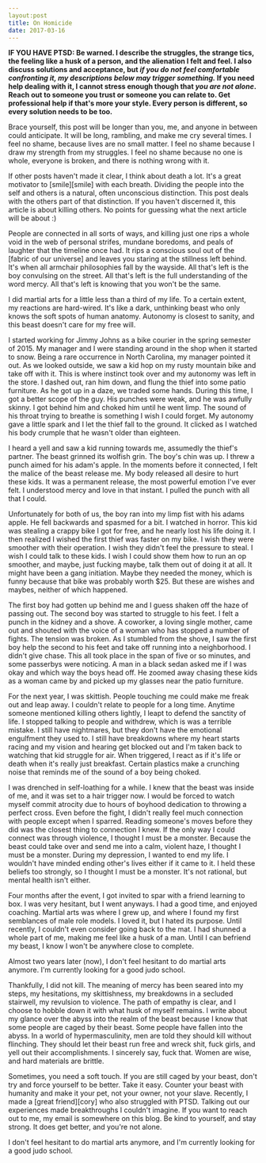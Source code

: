 ```yaml
---
layout:post
title: On Homicide
date: 2017-03-16
---
```

**IF YOU HAVE PTSD: Be warned. I describe the struggles, the strange tics, the feeling like a husk of a person, and the alienation I felt and feel. I also discuss solutions and acceptance, but *if you do not feel comfortable confronting it, my descriptions below may trigger something.* If you need help dealing with it, I cannot stress enough though that *you are not alone*. Reach out to someone you trust or someone you can relate to. Get professional help if that's more your style. Every person is different, so every solution needs to be too.**

Brace yourself, this post will be longer than you, me, and anyone in between could anticipate. It will be long, rambling, and make me cry several times. I feel no shame, because lives are no small matter. I feel no shame because I draw my strength from my struggles. I feel no shame because no one is whole, everyone is broken, and there is nothing wrong with it.

If other posts haven't made it clear, I think about death a lot. It's a great motivator to [smile][smile] with each breath. Dividing the people into the self and others is a natural, often unconscious distinction. This post deals with the others part of that distinction. If you haven't discerned it, this article is about killing others. No points for guessing what the next article will be about :)

People are connected in all sorts of ways, and killing just one rips a whole void in the web of personal strifes, mundane boredoms, and peals of laughter that the timeline once had. It rips a conscious soul out of the [fabric of our universe] and leaves you staring at the stillness left behind. It's when all armchair philosophies fall by the wayside. All that's left is the boy convulsing on the street. All that's left is the full understanding of the word mercy. All that's left is knowing that you won't be the same.

I did martial arts for a little less than a third of my life. To a certain extent, my reactions are hard-wired. It's like a dark, unthinking beast who only knows the soft spots of human anatomy. Autonomy is closest to sanity, and this beast doesn't care for my free will. 

I started working for Jimmy Johns as a bike courier in the spring semester of 2015. My manager and I were standing around in the shop when it started to snow. Being a rare occurrence in North Carolina, my manager pointed it out. As we looked outside, we saw a kid hop on my rusty mountain bike and take off with it. This is where instinct took over and my autonomy was left in the store. I dashed out, ran him down, and flung the thief into some patio furniture. As he got up in a daze, we traded some hands. During this time, I got a better scope of the guy. His punches were weak, and he was awfully skinny. I got behind him and choked him until he went limp. The sound of his throat trying to breathe is something I wish I could forget. My autonomy gave a little spark and I let the thief fall to the ground. It clicked as I watched his body crumple that he wasn't older than eighteen.

I heard a yell and saw a kid running towards me, assumedly the thief's partner. The beast grinned its wolfish grin. The boy's chin was up. I threw a punch aimed for his adam's apple. In the moments before it connected, I felt the malice of the beast release me. My body released all desire to hurt these kids. It was a permanent release, the most powerful emotion I've ever felt. I understood mercy and love in that instant. I pulled the punch with all that I could. 

Unfortunately for both of us, the boy ran into my limp fist with his adams apple. He fell backwards and spasmed for a bit. I watched in horror. This kid was stealing a crappy bike I got for free, and he nearly lost his life doing it. I then realized I wished the first thief was faster on my bike. I wish they were smoother with their operation. I wish they didn't feel the pressure to steal. I wish I could talk to these kids. I wish I could show them how to run an op smoother, and maybe, just fucking maybe, talk them out of doing it at all. It might have been a gang initiation. Maybe they needed the money, which is funny because that bike was probably worth $25. But these are wishes and maybes, neither of which happened.

The first boy had gotten up behind me and I guess shaken off the haze of passing out. The second boy was started to struggle to his feet. I felt a punch in the kidney and a shove. A coworker, a loving single mother, came out and shouted with the voice of a woman who has stopped a number of fights. The tension was broken. As I stumbled from the shove, I saw the first boy help the second to his feet and take off running into a neighborhood. I didn't give chase. This all took place in the span of five or so minutes, and some passerbys were noticing. A man in a black sedan asked me if I was okay and which way the boys head off. He zoomed away chasing these kids as a woman came by and picked up my glasses near the patio furniture.

For the next year, I was skittish. People touching me could make me freak out and leap away. I couldn't relate to people for a long time. Anytime someone mentioned killing others lightly, I leapt to defend the sanctity of life. I stopped talking to people and withdrew, which is was a terrible mistake. I still have nightmares, but they don't have the emotional engulfment they used to. I still have breakdowns where my heart starts racing and my vision and hearing get blocked out and I'm taken back to watching that kid struggle for air. When triggered, I react as if it's life or death when it's really just breakfast. Certain plastics make a crunching noise that reminds me of the sound of a boy being choked.

I was drenched in self-loathing for a while. I knew that the beast was inside of me, and it was set to a hair trigger now. I would be forced to watch myself commit atrocity due to hours of boyhood dedication to throwing a perfect cross. Even before the fight, I didn't really feel much connection with people except when I sparred. Reading someone's moves before they did was the closest thing to connection I knew. If the only way I could connect was through violence, I thought I must be a monster. Because the beast could take over and send me into a calm, violent haze, I thought I must be a monster. During my depression, I wanted to end my life. I wouldn't have minded ending other's lives either if it came to it. I held these beliefs too strongly, so I thought I must be a monster. It's not rational, but mental health isn't either.

Four months after the event, I got invited to spar with a friend learning to box. I was very hesitant, but I went anyways. I had a good time, and enjoyed coaching. Martial arts was where I grew up, and where I found my first semblances of male role models. I loved it, but I hated its purpose. Until recently, I couldn't even consider going back to the mat. I had shunned a whole part of me, making me feel like a husk of a man. Until I can befriend my beast, I know I won't be anywhere close to complete. 

Almost two years later (now), I don't feel hesitant to do martial arts anymore. I'm currently looking for a good judo school. 

Thankfully, I did not kill. The meaning of mercy has been seared into my steps, my hesitations, my skittishness, my breakdowns in a secluded stairwell, my revulsion to violence. The path of empathy is clear, and I choose to hobble down it with what husk of myself remains. I write about my glance over the abyss into the realm of the beast because I know that some people are caged by their beast. Some people have fallen into the abyss. In a world of hypermasculinity, men are told they should kill without flinching. They should let their beast run free and wreck shit, fuck girls, and yell out their accomplishments. I sincerely say, fuck that. Women are wise, and hard materials are brittle.

Sometimes, you need a soft touch. If you are still caged by your beast, don't try and force yourself to be better. Take it easy. Counter your beast with humanity and make it your pet, not your owner, not your slave. Recently, I made a [great friend][cory] who also struggled with PTSD. Talking out our experiences made breakthroughs I couldn't imagine. If you want to reach out to me, my email is somewhere on this blog. Be kind to yourself, and stay strong. It does get better, and you're not alone.

I don't feel hesitant to do martial arts anymore, and I'm currently looking for a good judo school. 
